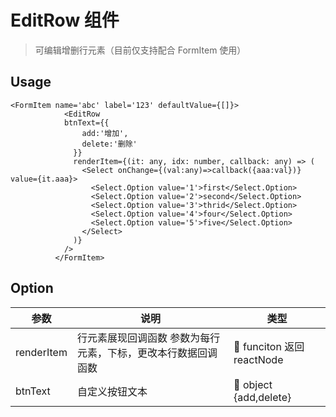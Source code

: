 # EditRow 组件

> 可编辑增删行元素（目前仅支持配合 FormItem 使用）

## Usage

```
<FormItem name='abc' label='123' defaultValue={[]}>
            <EditRow
            btnText={{
                add:'增加',
                delete:'删除'
              }}
              renderItem={(it: any, idx: number, callback: any) => (
                <Select onChange={(val:any)=>callback({aaa:val})} value={it.aaa}>
                  <Select.Option value='1'>first</Select.Option>
                  <Select.Option value='2'>second</Select.Option>
                  <Select.Option value='3'>thrid</Select.Option>
                  <Select.Option value='4'>four</Select.Option>
                  <Select.Option value='5'>five</Select.Option>
                </Select>
              )}
            />
          </FormItem>
```

## Option

| 参数       | 说明                                                          | 类型                     |
| ---------- | ------------------------------------------------------------- | ------------------------ |
| renderItem | 行元素展现回调函数 参数为每行元素，下标，更改本行数据回调函数 |  funciton 返回 reactNode |
| btnText    | 自定义按钮文本                                                |  object {add,delete}     |
